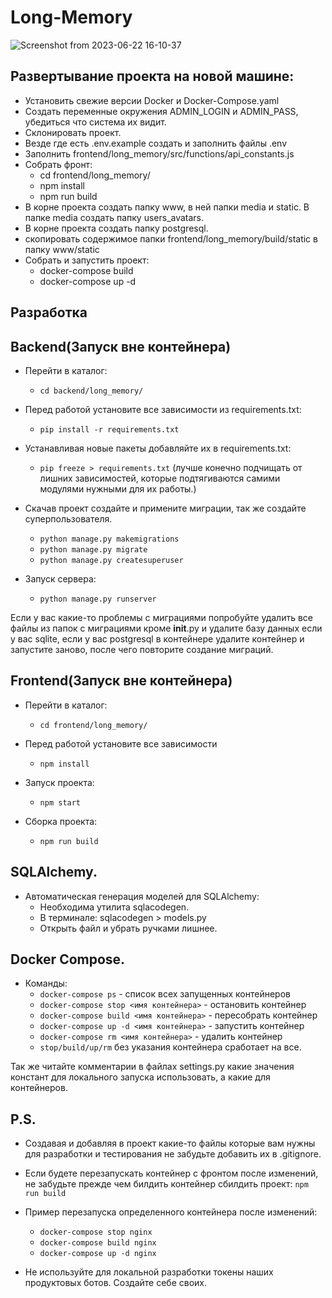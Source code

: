 # Long-Memory
![Screenshot from 2023-06-22 16-10-37](https://github.com/klarkcharlz/Long-Memory/assets/71945221/29a8b33f-81cc-4006-89da-ca09d995f7ea)

## Развертывание проекта на новой машине:
  + Установить свежие версии Docker и Docker-Compose.yaml
  + Создать переменные окружения ADMIN_LOGIN и ADMIN_PASS, убедиться что система их видит.
  + Склонировать проект.
  + Везде где есть .env.example создать и заполнить файлы .env
  + Заполнить frontend/long_memory/src/functions/api_constants.js  
  + Собрать фронт:
    + cd frontend/long_memory/
    + npm install
    + npm run build
  + В корне проекта создать папку www, в ней папки media и static. В папке media создать папку users_avatars.
  + В корне проекта создать папку postgresql.
  + скопировать содержимое папки frontend/long_memory/build/static в папку www/static
  + Собрать и запустить проект:
    + docker-compose build
    + docker-compose up -d

## Разработка

## Backend(Запуск вне контейнера)
+ Перейти в каталог:
    + `cd backend/long_memory/`

+ Перед работой установите все зависимости из requirements.txt:
    + `pip install -r requirements.txt`

+ Устанавливая новые пакеты добавляйте их в requirements.txt:
    + `pip freeze > requirements.txt` (лучше конечно подчищать от лишних зависимостей, которые подтягиваются самими модулями нужными для их работы.)

+ Скачав проект создайте и примените миграции, так же создайте суперпользователя.
    + `python manage.py makemigrations`
    + `python manage.py migrate`
    + `python manage.py createsuperuser`
  
+ Запуск сервера:
    + `python manage.py runserver`

Если у вас какие-то проблемы с миграциями попробуйте удалить все файлы из папок с миграциями кроме __init__.py
и удалите базу данных если у вас sqlite, если у вас postgresql в контейнере удалите контейнер и запустите заново,
после чего повторите создание миграций.


## Frontend(Запуск вне контейнера)

+ Перейти в каталог:
    + `cd frontend/long_memory/`

+ Перед работой установите все зависимости
    + `npm install`

+ Запуск проекта:
    + `npm start`

+ Сборка проекта:
    + `npm run build`
  
## SQLAlchemy.
+ Автоматическая генерация моделей для SQLAlchemy:
    + Необходима утилита sqlacodegen.
    + В терминале: sqlacodegen <DSN> > models.py 
    + Открыть файл и убрать ручками лишнее.

## Docker Compose.
+ Команды:
    + `docker-compose ps` - список всех запущенных контейнеров
    + `docker-compose stop <имя контейнера>` - остановить контейнер
    + `docker-compose build <имя контейнера>` - пересобрать контейнер
    + `docker-compose up -d <имя контейнера>` - запустить контейнер
    + `docker-compose rm <имя контейнера>` - удалить контейнер
    + `stop/build/up/rm` без указания контейнера сработает на все. 

Так же читайте комментарии в файлах settings.py какие значения констант для локального запуска использовать, а какие для контейнеров.
  
## P.S.
+ Создавая и добавляя в проект какие-то файлы которые вам нужны для разработки 
и тестирования не забудьте добавить их в .gitignore.
+ Если будете перезапускать контейнер с фронтом после изменений, не забудьте прежде чем билдить контейнер сбилдить проект: `npm run build`
+ Пример перезапуска определенного контейнера после изменений:
    + `docker-compose stop nginx`
    + `docker-compose build nginx`
    + `docker-compose up -d nginx`
  
+ Не используйте для локальной разработки токены наших продуктовых ботов. Создайте себе своих.
